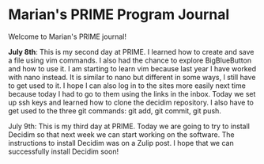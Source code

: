 # Marian's PRIME Program Journal

Welcome to Marian's PRIME journal!

**July 8th**: This is my second day at PRIME. I learned how to create and save
a file using vim commands. I also had the chance to explore BigBlueButton and
how to use it. I am starting to learn vim because last year I have worked with
nano instead. It is similar to nano but different in some ways, I still have to
get used to it. I hope I can also log in to the sites more easily next time
because today I had to go to them using the links in the inbox. Today we set up
ssh keys and learned how to clone the decidim repository. I also have to get
used to the three git commands: git add, git commit, git push.  

July 9th: This is my third day at PRIME. Today we are going to try to install Decidim so that next week we can start working on the software. The instructions to install Decidim was on a Zulip post. I hope that we can successfully install Decidim soon!
